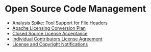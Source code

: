 # Open Source Code Management

- [Analysis Spike: Tool Support for File
  Headers](analysis-spike-tool-support-for-file-headers.md)
- [Apache Licensing Conversion
  Plan](apache-licensing-conversion-plan.md)
- [Closed Source License
  Acceptance](closed-source-license-acceptance.md)
- [Individual Contributors License
  Agreement](individual-contributors-license-agreement.md)
- [License and Copyright
  Notifications](license-and-copyright-notifications.md)
